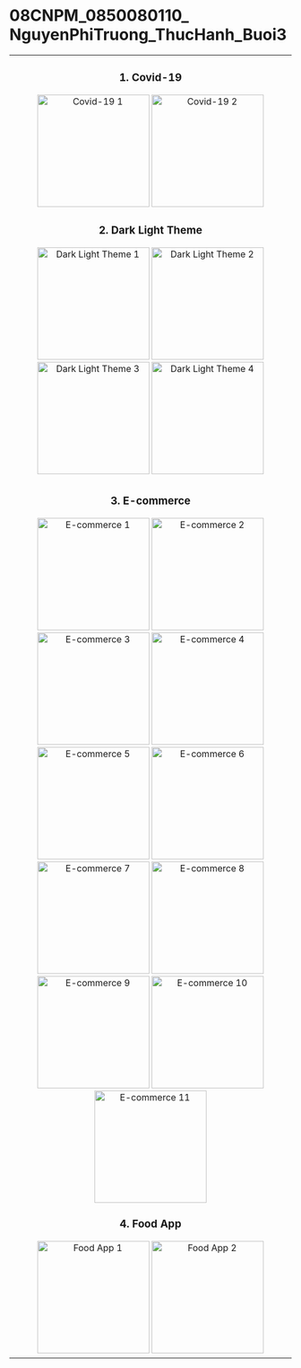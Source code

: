 # 08CNPM_0850080110_ NguyenPhiTruong_ThucHanh_Buoi3

<div align="center">

<table>
<tr>
<td align="center">

### 1. Covid-19
<img src="https://github.com/nptruong01/Flutter_ThucHanh_Buoi3/assets/113322089/0912ed5d-3b37-46de-8766-2a3e4e6610d5.png" alt="Covid-19 1" width="200"/>
<img src="https://github.com/nptruong01/Flutter_ThucHanh_Buoi3/assets/113322089/8a871b75-adff-4cc8-aff2-85840055a2b0.png" alt="Covid-19 2" width="200"/>

### 2. Dark Light Theme
<img src="https://github.com/nptruong01/Flutter_ThucHanh_Buoi3/assets/113322089/a2b58760-8c5d-468d-ba8b-b07b4cb309e8.png" alt="Dark Light Theme 1" width="200"/>
<img src="https://github.com/nptruong01/Flutter_ThucHanh_Buoi3/assets/113322089/6212caa9-ddf6-440f-b0ca-38916f313938.png" alt="Dark Light Theme 2" width="200"/>
<img src="https://github.com/nptruong01/Flutter_ThucHanh_Buoi3/assets/113322089/41d2b8a3-1b00-4469-ac5b-a9f1eface0e3.png" alt="Dark Light Theme 3" width="200"/>
<img src="https://github.com/nptruong01/Flutter_ThucHanh_Buoi3/assets/113322089/a500c552-ce47-4967-a9fd-acea427fc4a5.png" alt="Dark Light Theme 4" width="200"/>

</td>
</tr>
<tr>
<td align="center">

### 3. E-commerce
<img src="https://github.com/nptruong01/Flutter_ThucHanh_Buoi3/assets/113322089/d60469c7-0773-417f-ad84-eee9202d3e8a.png" alt="E-commerce 1" width="200"/>
<img src="https://github.com/nptruong01/Flutter_ThucHanh_Buoi3/assets/113322089/b65fdebb-f424-4c8d-bc22-bebc4d60edc2.png" alt="E-commerce 2" width="200"/>
<img src="https://github.com/nptruong01/Flutter_ThucHanh_Buoi3/assets/113322089/f0e560c4-e048-4203-b5eb-93cc8421fcb5.png" alt="E-commerce 3" width="200"/>
<img src="https://github.com/nptruong01/Flutter_ThucHanh_Buoi3/assets/113322089/ff2a3c90-1bf4-444c-884d-b100a7fe3b8d.png" alt="E-commerce 4" width="200"/>
<img src="https://github.com/nptruong01/Flutter_ThucHanh_Buoi3/assets/113322089/24ffafd1-e31c-446a-81d8-09c35f8204e0.png" alt="E-commerce 5" width="200"/>
<img src="https://github.com/nptruong01/Flutter_ThucHanh_Buoi3/assets/113322089/54c8055f-cc65-481a-a14a-ab2b824a5e71.png" alt="E-commerce 6" width="200"/>
<img src="https://github.com/nptruong01/Flutter_ThucHanh_Buoi3/assets/113322089/f4ca1308-fbc7-4a9f-9d83-53052216d9f5.png" alt="E-commerce 7" width="200"/>
<img src="https://github.com/nptruong01/Flutter_ThucHanh_Buoi3/assets/113322089/34da9126-b821-484a-aa0d-d30f355c98dd.png" alt="E-commerce 8" width="200"/>
<img src="https://github.com/nptruong01/Flutter_ThucHanh_Buoi3/assets/113322089/10b0ec36-d4e8-4f93-86ae-d691b121d5b1.png" alt="E-commerce 9" width="200"/>
<img src="https://github.com/nptruong01/Flutter_ThucHanh_Buoi3/assets/113322089/fb2ae4c4-e5b3-426b-b5e7-17c8fb7de102.png" alt="E-commerce 10" width="200"/>
<img src="https://github.com/nptruong01/Flutter_ThucHanh_Buoi3/assets/113322089/407cf118-a404-4e8b-a971-6666687b303b.png" alt="E-commerce 11" width="200"/>

### 4. Food App
<img src="https://github.com/nptruong01/Flutter_ThucHanh_Buoi3/assets/113322089/6ae7f6dc-b996-4f28-b102-cfcb5b38ddc6.png" alt="Food App 1" width="200"/>
<img src="https://github.com/nptruong01/Flutter_ThucHanh_Buoi3/assets/113322089/4697067f-a214-4900-857b-1ae35d9cddd5.png" alt="Food App 2" width="200"/>

</td>
</tr>
</table>

</div>
